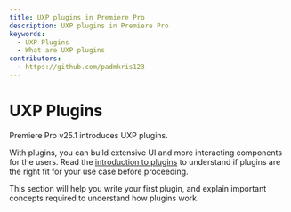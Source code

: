 ```yaml
---
title: UXP plugins in Premiere Pro
description: UXP plugins in Premiere Pro
keywords:
  - UXP Plugins
  - What are UXP plugins
contributors:
  - https://github.com/padmkris123
---
```


# UXP Plugins

Premiere Pro v25.1 introduces UXP plugins.

With plugins, you can build extensive UI and more interacting components for the users. Read the [introduction to <!--scripts--> plugins](../introduction/next-steps/script-and-plugin/) to understand if plugins are the right fit for your use case before proceeding. 

This section will help you write your first plugin, and explain important concepts required to understand how plugins work. 


